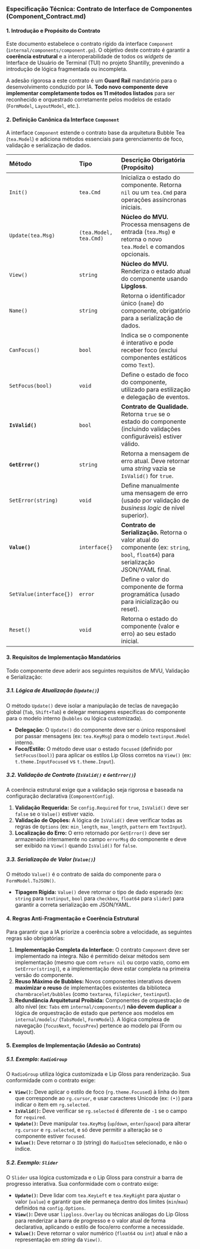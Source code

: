 ### Especificação Técnica: Contrato de Interface de Componentes (Component_Contract.md)

#### 1. Introdução e Propósito do Contrato

Este documento estabelece o contrato rígido da interface `Component` (`internal/components/component.go`). O objetivo deste contrato é garantir a **coerência estrutural** e a interoperabilidade de todos os *widgets* de Interface de Usuário de Terminal (TUI) no projeto Shantilly, prevenindo a introdução de lógica fragmentada ou incompleta.

A adesão rigorosa a este contrato é um **Guard Rail** mandatório para o desenvolvimento conduzido por IA. **Todo novo componente deve implementar completamente todos os 11 métodos listados** para ser reconhecido e orquestrado corretamente pelos modelos de estado (`FormModel`, `LayoutModel`, etc.).

#### 2. Definição Canônica da Interface `Component`

A interface `Component` estende o contrato base da arquitetura Bubble Tea (`tea.Model`) e adiciona métodos essenciais para gerenciamento de foco, validação e serialização de dados.

| Método | Tipo | Descrição Obrigatória (Propósito) |
| :--- | :--- | :--- |
| `Init()` | `tea.Cmd` | Inicializa o estado do componente. Retorna `nil` ou um `tea.Cmd` para operações assíncronas iniciais. |
| `Update(tea.Msg)` | `(tea.Model, tea.Cmd)` | **Núcleo do MVU.** Processa mensagens de entrada (`tea.Msg`) e retorna o novo `tea.Model` e comandos opcionais. |
| `View()` | `string` | **Núcleo do MVU.** Renderiza o estado atual do componente usando **Lipgloss**. |
| `Name()` | `string` | Retorna o identificador único (`name`) do componente, obrigatório para a serialização de dados. |
| `CanFocus()` | `bool` | Indica se o componente é interativo e pode receber foco (exclui componentes estáticos como `Text`). |
| `SetFocus(bool)` | `void` | Define o estado de foco do componente, utilizado para estilização e delegação de eventos. |
| **`IsValid()`** | `bool` | **Contrato de Qualidade.** Retorna `true` se o estado do componente (incluindo validações configuráveis) estiver válido. |
| **`GetError()`** | `string` | Retorna a mensagem de erro atual. Deve retornar uma *string* vazia se `IsValid()` for `true`. |
| `SetError(string)` | `void` | Define manualmente uma mensagem de erro (usado por validação de *business logic* de nível superior). |
| **`Value()`** | `interface{}` | **Contrato de Serialização.** Retorna o valor atual do componente (ex: `string`, `bool`, `float64`) para serialização JSON/YAML final. |
| `SetValue(interface{})` | `error` | Define o valor do componente de forma programática (usado para inicialização ou reset). |
| `Reset()` | `void` | Retorna o estado do componente (valor e erro) ao seu estado inicial. |

#### 3. Requisitos de Implementação Mandatórios

Todo componente deve aderir aos seguintes requisitos de MVU, Validação e Serialização:

##### 3.1. Lógica de Atualização (`Update()`)

O método `Update()` deve isolar a manipulação de teclas de navegação global (`Tab`, `Shift+Tab`) e delegar mensagens específicas do componente para o modelo interno (`bubbles` ou lógica customizada).

*   **Delegação:** O `Update()` do componente deve ser o único responsável por passar mensagens (ex: `tea.KeyMsg`) para o modelo `textinput.Model` interno.
*   **Foco/Estilo:** O método deve usar o estado `focused` (definido por `SetFocus(bool)`) para aplicar os estilos Lip Gloss corretos na `View()` (ex: `t.theme.InputFocused` vs `t.theme.Input`).

##### 3.2. Validação de Contrato (`IsValid()` e `GetError()`)

A coerência estrutural exige que a validação seja rigorosa e baseada na configuração declarativa (`ComponentConfig`).

1.  **Validação Requerida:** Se `config.Required` for `true`, `IsValid()` deve ser `false` se o `Value()` estiver vazio.
2.  **Validação de Opções:** A lógica de `IsValid()` deve verificar todas as regras de `Options` (ex: `min_length`, `max_length`, `pattern` em `TextInput`).
3.  **Localização do Erro:** O erro retornado por `GetError()` deve ser armazenado internamente no campo `errorMsg` do componente e deve ser exibido na `View()` quando `IsValid()` for `false`.

##### 3.3. Serialização de Valor (`Value()`)

O método `Value()` é o contrato de saída do componente para o `FormModel.ToJSON()`.

*   **Tipagem Rígida:** `Value()` deve retornar o tipo de dado esperado (ex: `string` para `textinput`, `bool` para `checkbox`, `float64` para `slider`) para garantir a correta serialização em JSON/YAML.

#### 4. Regras Anti-Fragmentação e Coerência Estrutural

Para garantir que a IA priorize a coerência sobre a velocidade, as seguintes regras são obrigatórias:

1.  **Implementação Completa da Interface:** O contrato `Component` deve ser implementado na íntegra. Não é permitido deixar métodos sem implementação (mesmo que com `return nil` ou corpo vazio, como em `SetError(string)`), e a implementação deve estar completa na primeira versão do componente.
2.  **Reuso Máximo de Bubbles:** Novos componentes interativos devem **maximizar o reuso** de implementações existentes da biblioteca `charmbracelet/bubbles` (como `textarea`, `filepicker`, `textinput`).
3.  **Redundância Arquitetural Proibida:** Componentes de orquestração de alto nível (ex: `Tabs` em `internal/components/`) **não devem duplicar** a lógica de orquestração de estado que pertence aos modelos em `internal/models/` (`TabsModel`, `FormModel`). A lógica complexa de navegação (`focusNext`, `focusPrev`) pertence ao modelo pai (Form ou Layout).

#### 5. Exemplos de Implementação (Adesão ao Contrato)

##### 5.1. Exemplo: `RadioGroup`

O `RadioGroup` utiliza lógica customizada e Lip Gloss para renderização. Sua conformidade com o contrato exige:

*   **`View()`:** Deve aplicar o estilo de foco (`rg.theme.Focused`) à linha do item que corresponde ao `rg.cursor`, e usar caracteres Unicode (ex: `(•)`) para indicar o item em `rg.selected`.
*   **`IsValid()`:** Deve verificar se `rg.selected` é diferente de `-1` se o campo for `required`.
*   **`Update()`:** Deve manipular `tea.KeyMsg` (`up`/`down`, `enter`/`space`) para alterar `rg.cursor` e `rg.selected`, e só deve permitir a alteração se o componente estiver `focused`.
*   **`Value()`:** Deve retornar o `ID` (string) do `RadioItem` selecionado, e não o índice.

##### 5.2. Exemplo: `Slider`

O `Slider` usa lógica customizada e o Lip Gloss para construir a barra de progresso interativa. Sua conformidade com o contrato exige:

*   **`Update()`:** Deve lidar com `tea.KeyLeft` e `tea.KeyRight` para ajustar o valor (`value`) e garantir que ele permaneça dentro dos limites (`min`/`max`) definidos na `config.Options`.
*   **`View()`:** Deve usar `lipgloss.Overlay` ou técnicas análogas do Lip Gloss para renderizar a barra de progresso e o valor atual de forma declarativa, aplicando o estilo de foco/erro conforme a necessidade.
*   **`Value()`:** Deve retornar o valor numérico (`float64` ou `int`) atual e não a representação em *string* da `View()`.
